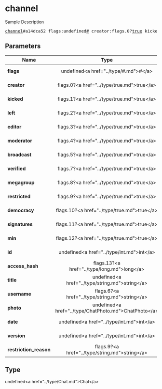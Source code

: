 # channel

Sample Description

<pre>
<a href="../constructor/channel.md">channel</a>#a14dca52 flags:undefined<a href="../type/#.md">#</a> creator:flags.0?<a href="../type/true.md">true</a> kicked:flags.1?<a href="../type/true.md">true</a> left:flags.2?<a href="../type/true.md">true</a> editor:flags.3?<a href="../type/true.md">true</a> moderator:flags.4?<a href="../type/true.md">true</a> broadcast:flags.5?<a href="../type/true.md">true</a> verified:flags.7?<a href="../type/true.md">true</a> megagroup:flags.8?<a href="../type/true.md">true</a> restricted:flags.9?<a href="../type/true.md">true</a> democracy:flags.10?<a href="../type/true.md">true</a> signatures:flags.11?<a href="../type/true.md">true</a> min:flags.12?<a href="../type/true.md">true</a> id:undefined<a href="../type/int.md">int</a> access_hash:flags.13?<a href="../type/long.md">long</a> title:undefined<a href="../type/string.md">string</a> username:flags.6?<a href="../type/string.md">string</a> photo:undefined<a href="../type/ChatPhoto.md">ChatPhoto</a> date:undefined<a href="../type/int.md">int</a> version:undefined<a href="../type/int.md">int</a> restriction_reason:flags.9?<a href="../type/string.md">string</a> = undefined<a href="../type/Chat.md">Chat</a>;
</pre>

## Parameters

| Name | Type | Description |
|------|:----:|-------------|
| **flags** | undefined&lt;a href=&#34;../type/#.md&#34;&gt;#&lt;/a&gt; | Param description |
| **creator** | flags.0?&lt;a href=&#34;../type/true.md&#34;&gt;true&lt;/a&gt; | Param description |
| **kicked** | flags.1?&lt;a href=&#34;../type/true.md&#34;&gt;true&lt;/a&gt; | Param description |
| **left** | flags.2?&lt;a href=&#34;../type/true.md&#34;&gt;true&lt;/a&gt; | Param description |
| **editor** | flags.3?&lt;a href=&#34;../type/true.md&#34;&gt;true&lt;/a&gt; | Param description |
| **moderator** | flags.4?&lt;a href=&#34;../type/true.md&#34;&gt;true&lt;/a&gt; | Param description |
| **broadcast** | flags.5?&lt;a href=&#34;../type/true.md&#34;&gt;true&lt;/a&gt; | Param description |
| **verified** | flags.7?&lt;a href=&#34;../type/true.md&#34;&gt;true&lt;/a&gt; | Param description |
| **megagroup** | flags.8?&lt;a href=&#34;../type/true.md&#34;&gt;true&lt;/a&gt; | Param description |
| **restricted** | flags.9?&lt;a href=&#34;../type/true.md&#34;&gt;true&lt;/a&gt; | Param description |
| **democracy** | flags.10?&lt;a href=&#34;../type/true.md&#34;&gt;true&lt;/a&gt; | Param description |
| **signatures** | flags.11?&lt;a href=&#34;../type/true.md&#34;&gt;true&lt;/a&gt; | Param description |
| **min** | flags.12?&lt;a href=&#34;../type/true.md&#34;&gt;true&lt;/a&gt; | Param description |
| **id** | undefined&lt;a href=&#34;../type/int.md&#34;&gt;int&lt;/a&gt; | Param description |
| **access_hash** | flags.13?&lt;a href=&#34;../type/long.md&#34;&gt;long&lt;/a&gt; | Param description |
| **title** | undefined&lt;a href=&#34;../type/string.md&#34;&gt;string&lt;/a&gt; | Param description |
| **username** | flags.6?&lt;a href=&#34;../type/string.md&#34;&gt;string&lt;/a&gt; | Param description |
| **photo** | undefined&lt;a href=&#34;../type/ChatPhoto.md&#34;&gt;ChatPhoto&lt;/a&gt; | Param description |
| **date** | undefined&lt;a href=&#34;../type/int.md&#34;&gt;int&lt;/a&gt; | Param description |
| **version** | undefined&lt;a href=&#34;../type/int.md&#34;&gt;int&lt;/a&gt; | Param description |
| **restriction_reason** | flags.9?&lt;a href=&#34;../type/string.md&#34;&gt;string&lt;/a&gt; | Param description |

## Type

undefined&lt;a href=&#34;../type/Chat.md&#34;&gt;Chat&lt;/a&gt;
